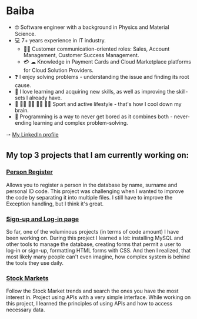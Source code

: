 # Baiba

- 🤓 Software engineer with a background in Physics and Material Science.
- 💻 7+ years experience in IT industry.
  - 👩‍💼 Customer communication-oriented roles: Sales, Account Management, Customer Success Management.
  - 💳 ☁ Knowledge in Payment Cards and Cloud Marketplace platforms for Cloud Solution Providers.
- ❓ I enjoy solving problems - understanding the issue and finding its root cause. 
- 🌱 I love learning and acquiring new skills, as well as improving the skill-sets I already have.
- 🏐 🏊‍♀ 🏃‍♀ 🚴‍♀ 🏋️‍♀ Sport and active lifestyle - that's how I cool down my brain.
- 🎯 Programming is a way to never get bored as it combines both - never-ending learning and complex problem-solving.


🠒 [My LinkedIn profile](https://www.linkedin.com/in/baiba-niparte/) 
<img src="https://cdn-icons-png.flaticon.com/512/174/174857.png" width="10">


## My top 3 projects that I am currently working on:

### [Person Register](https://github.com/BaibaNi/personRegister_separate_files)
Allows you to register a person in the database by name, surname and personal ID code. 
This project was challenging when I wanted to improve the code by separating it into multiple files. 
I still have to improve the Exception handling, but I think it's great.

### [Sign-up and Log-in page](https://github.com/BaibaNi/SignLogIn)

So far, one of the voluminous projects (in terms of code amount) I have been working on. 
During this project I learned a lot: installing MySQL and other tools to manage the database, 
creating forms that permit a user to log-in or sign-up, formatting HTML forms with CSS. 
And then I realized, that most likely many people can't even imagine, 
how complex system is behind the tools they use daily.

### [Stock Markets](https://github.com/BaibaNi/stockAPI)

Follow the Stock Market trends and search the ones you have the most interest in. 
Project using APIs with a very simple interface. While working on this project, 
I learned the principles of using APIs and how to access necessary data. 

